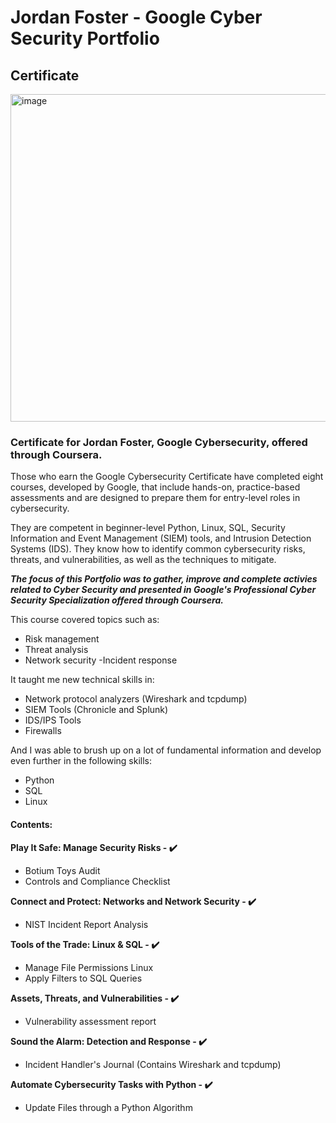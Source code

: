 <h1>Jordan Foster - Google Cyber Security Portfolio</h1>

<h2>Certificate</h2>
<img width="524" alt="image" src="https://github.com/jordan348/Google-Cybersecurity-Portfolio/assets/173474319/ae2e81e2-eda4-4f16-80a6-5ff68c7e7376">


<h3> Certificate for  Jordan Foster, Google Cybersecurity, offered through Coursera.</h3>

Those who earn the Google Cybersecurity Certificate have completed eight courses, developed by Google, that include hands-on, practice-based assessments and are designed to prepare them for entry-level roles in cybersecurity.

They are competent in beginner-level Python, Linux, SQL, Security Information and Event Management (SIEM) tools, and Intrusion Detection Systems (IDS). They know how to identify common cybersecurity risks, threats, and vulnerabilities, as well as the techniques to mitigate.

<b><i>The focus of this Portfolio was to gather, improve and complete activies related to Cyber Security and presented in Google's Professional Cyber Security Specialization offered through Coursera.</b></i>

This course covered topics such as:

- Risk management
- Threat analysis
- Network security
-Incident response

It taught me new technical skills in:


- Network protocol analyzers (Wireshark and tcpdump)
- SIEM Tools (Chronicle and Splunk)
- IDS/IPS Tools
- Firewalls

And I was able to brush up on a lot of fundamental information and develop even further in the following skills:

- Python
- SQL
- Linux

<h4> Contents:</h4>

<b> Play It Safe: Manage Security Risks - ✔️</b>

- Botium Toys Audit
- Controls and Compliance Checklist

<b>Connect and Protect: Networks and Network Security - ✔️</b>

- NIST Incident Report Analysis

<b> Tools of the Trade: Linux & SQL - ✔️ </b>

- Manage File Permissions Linux
- Apply Filters to SQL Queries

<b> Assets, Threats, and Vulnerabilities - ✔️ </b>

- Vulnerability assessment report

<b> Sound the Alarm: Detection and Response - ✔️ </b>

- Incident Handler's Journal (Contains Wireshark and tcpdump)

<b> Automate Cybersecurity Tasks with Python - ✔️ </b>

- Update Files through a Python Algorithm
